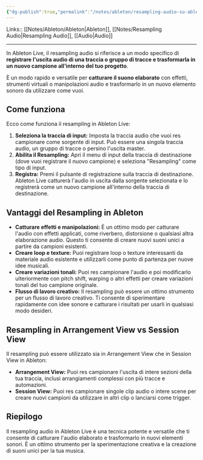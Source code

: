 ```yaml
---
{"dg-publish":true,"permalink":"/notes/ableton/resampling-audio-su-ableton/"}
---
```


Links:: [[Notes/Ableton/Ableton\|Ableton]], [[Notes/Resampling Audio\|Resampling Audio]], [[Audio\|Audio]]

---
In Ableton Live, il resampling audio si riferisce a un modo specifico di **registrare l'uscita audio di una traccia o gruppo di tracce e trasformarla in un nuovo campione all'interno del tuo progetto**.

È un modo rapido e versatile per **catturare il suono elaborato** con effetti, strumenti virtuali o manipolazioni audio e trasformarlo in un nuovo elemento sonoro da utilizzare come vuoi.

## Come funziona

Ecco come funziona il resampling in Ableton Live:

1. **Seleziona la traccia di input:** Imposta la traccia audio che vuoi res campionare come sorgente di input. Può essere una singola traccia audio, un gruppo di tracce o persino l'uscita master.
2. **Abilita il Resampling:** Apri il menu di input della traccia di destinazione (dove vuoi registrare il nuovo campione) e seleziona "Resampling" come tipo di input.
3. **Registra:** Premi il pulsante di registrazione sulla traccia di destinazione. Ableton Live catturerà l'audio in uscita dalla sorgente selezionata e lo registrerà come un nuovo campione all'interno della traccia di destinazione.

## Vantaggi del Resampling in Ableton

- **Catturare effetti e manipolazioni:** È un ottimo modo per catturare l'audio con effetti applicati, come riverbero, distorsione o qualsiasi altra elaborazione audio. Questo ti consente di creare nuovi suoni unici a partire da campioni esistenti.
- **Creare loop e texture:** Puoi registrare loop o texture interessanti da materiale audio esistente e utilizzarli come punto di partenza per nuove idee musicali.
- **Creare variazioni tonali:** Puoi res campionare l'audio e poi modificarlo ulteriormente con pitch shift, warping o altri effetti per creare variazioni tonali del tuo campione originale.
- **Flusso di lavoro creativo:** Il resampling può essere un ottimo strumento per un flusso di lavoro creativo. Ti consente di sperimentare rapidamente con idee sonore e catturare i risultati per usarli in qualsiasi modo desideri.

## Resampling in Arrangement View vs Session View

Il resampling può essere utilizzato sia in Arrangement View che in Session View in Ableton:

- **Arrangement View:** Puoi res campionare l'uscita di intere sezioni della tua traccia, inclusi arrangiamenti complessi con più tracce e automazioni.
- **Session View:** Puoi res campionare singole clip audio o intere scene per creare nuovi campioni da utilizzare in altri clip o lanciarsi come trigger.

## Riepilogo

Il resampling audio in Ableton Live è una tecnica potente e versatile che ti consente di catturare l'audio elaborato e trasformarlo in nuovi elementi sonori. È un ottimo strumento per la sperimentazione creativa e la creazione di suoni unici per la tua musica.



